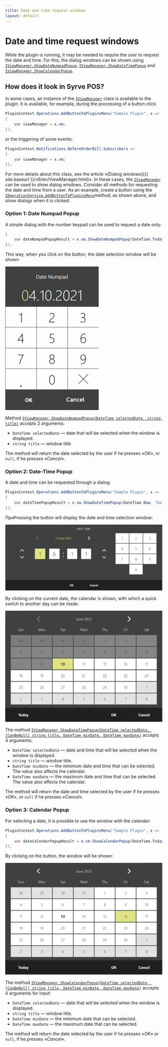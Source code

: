 ```yaml
---
title: Date and time request windows
layout: default
---
```

# Date and time request windows #

While the plugin is running, it may be needed to require the user to request the date and time. For this, the dialog windows can be shown using [`IViewManager.ShowDateNumpadPopup`](https://syrve.github.io/front.api.sdk/v7/html/M_Resto_Front_Api_UI_IViewManager_ShowDateNumpadPopup.htm), [`IViewManager.ShowDateTimePopup`](https://syrve.github.io/front.api.sdk/v7/html/M_Resto_Front_Api_UI_IViewManager_ShowDateTimePopup.htm) and [`IViewManager.ShowCalendarPopup`](https://syrve.github.io/front.api.sdk/v7/html/M_Resto_Front_Api_UI_IViewManager_ShowCalendarPopup.htm).

## How does it look in Syrve POS?

In some cases, an instance of the [`IViewManager`](https://syrve.github.io/front.api.sdk/v7/html/T_Resto_Front_Api_UI_IViewManager.htm) class is available to the plugin. It is available, for example, during the processing of a button click:

```cs
PluginContext.Operations.AddButtonToPluginsMenu("Sample Plugin", x =>
{
    var viewManager = x.vm;
});
```

or the triggering of some events:

```cs
PluginContext.Notifications.BeforeOrderBill.Subscribe(x =>
{
	var viewManager = x.vm;
});
```

For more details about this class, see the article «[Dialog windows]({{ site.baseurl }}/v6/en/ViewManager.html)». In these cases, the [`IViewManager`](https://syrve.github.io/front.api.sdk/v7/html/T_Resto_Front_Api_UI_IViewManager.htm) can be used to show dialog windows. Consider all methods for requesting the date and time from a user. As an example, create a button using the [`IOperationService.AddButtonToPluginsMenu`](https://syrve.github.io/front.api.sdk/v7/html/M_Resto_Front_Api_IOperationService_AddButtonToPluginsMenu.htm)method, as shown above, and show dialogs when it is clicked.

### Option 1: Date Numpad Popup

A simple dialog with the number keypad can be used to request a date only:

```cs
{
    var dateNumpadPopupResult = x.vm.ShowDateNumpadPopup(DateTime.Today, "Date Numpad");
});
```

This way, when you click on the button, the date selection window will be shown

![date-numpad-popup](../../img/showDateTimePopup/DateNumpadPopup.png)

Method [`IViewManager.ShowDateNumpadPopup(DateTime selectedDate, string title)`](https://syrve.github.io/front.api.sdk/v7/html/M_Resto_Front_Api_UI_IViewManager_ShowDateNumpadPopup.htm) accepts 2 arguments:

- `DateTime selectedDate` — date that will be selected when the window is displayed.
- `string title` — window title

The method will return the date selected by the user if he presses *«OK»*, or `null`,  if he presses *«Cancel»*.

### Option 2: Date-Time Popup

A date and time can be requested through a dialog:

```cs
PluginContext.Operations.AddButtonToPluginsMenu("Sample Plugin", x =>
{
    var dateTimePopupResult = x.vm.ShowDateTimePopup(DateTime.Now, "Date-Time", DateTime.Today, DateTime.Today.AddMonths(6));
});
```

ПриPressing the button will display the date and time selection window:

![date-numpad-popup](../../img/showDateTimePopup/DateTimePopup.png)

By clicking on the current date, the calendar is shown, with which a quick switch to another day can be made:

![date-numpad-popup](../../img/showDateTimePopup/DateTimePopupCalendar.png)

The method [`IViewManager.ShowDateTimePopup(DateTime selectedDate, [CanBeNull] string title, DateTime minDate, DateTime maxDate)`](https://syrve.github.io/front.api.sdk/v7/html/M_Resto_Front_Api_UI_IViewManager_ShowDateTimePopup.htm) accepts 4 arguments:

- `DateTime selectedDate` — date and time that will be selected when the window is displayed.
- `string title` — window title.
- `DateTime minDate` — the minimum date and time that can be selected. The value also affects the calendar.
- `DateTime maxDate` — the maximum date and time that can be selected. The value also affects the calendar.

The method will return the date and time selected by the user if he presses *«OK»*, or `null` if he presses *«Cancel»*.

### Option 3: Calendar Popup

For selecting a date, it is possible to use the window with the calendar:

```cs
PluginContext.Operations.AddButtonToPluginsMenu("Sample Plugin", x =>
{
    var dateCalendarPopupResult = x.vm.ShowCalendarPopup(DateTime.Today, "Calendar", DateTime.Today, DateTime.Today.AddMonths(6));
});
```

By clicking on the button, the window will be shown:

![date-numpad-popup](../../img/showDateTimePopup/CalendarPopup.png)

The method [`IViewManager.ShowCalendarPopup(DateTime selectedDate, [CanBeNull] string title, DateTime minDate, DateTime maxDate)`](https://syrve.github.io/front.api.sdk/v7/html/M_Resto_Front_Api_UI_IViewManager_ShowCalendarPopup.htm) accepts 4 arguments for input:

- `DateTime selectedDate` — date that will be selected when the window is displayed.
- `string title` — window title.
- `DateTime minDate` — the minimum date that can be selected.
- `DateTime maxDate` — the maximum date that can be selected.

The method will return the date selected by the user if he presses *«OK»* or `null`,  if he presses *«Cancel»*.